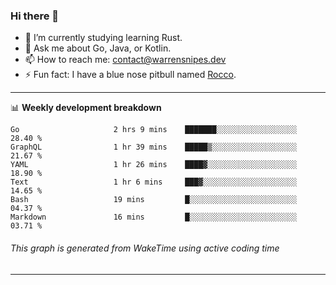 ### Hi there 👋

- 🌱 I’m currently studying learning Rust.
- 💬 Ask me about Go, Java, or Kotlin.
- 📫 How to reach me: contact@warrensnipes.dev
- ⚡ Fun fact: I have a blue nose pitbull named [Rocco](https://i.imgur.com/iLsSCKu.jpg).

-------

📊 **Weekly development breakdown**
<!--START_SECTION:waka-->

```text
Go                     2 hrs 9 mins    ███████░░░░░░░░░░░░░░░░░░   28.40 %
GraphQL                1 hr 39 mins    █████▒░░░░░░░░░░░░░░░░░░░   21.67 %
YAML                   1 hr 26 mins    ████▓░░░░░░░░░░░░░░░░░░░░   18.90 %
Text                   1 hr 6 mins     ███▓░░░░░░░░░░░░░░░░░░░░░   14.65 %
Bash                   19 mins         █░░░░░░░░░░░░░░░░░░░░░░░░   04.37 %
Markdown               16 mins         █░░░░░░░░░░░░░░░░░░░░░░░░   03.71 %
```

<!--END_SECTION:waka-->
###### *This graph is generated from WakeTime using active coding time*
-------
